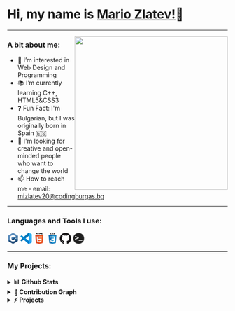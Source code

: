 # Hi, my name is [Mario Zlatev!](https://github.com/MIZlatev20)👋
 
 <hr>
 
 <img align="right" height="350" width="350" alt="" src="https://octodex.github.com/images/hula_loop_octodex03.gif"/>
 
 ### A bit about me:
 
- 👀 I’m interested in Web Design and Programming
- 📚 I’m currently learning C++, HTML5&CSS3
- ❓ Fun Fact: I'm Bulgarian, but I was originally born in Spain 🇪🇸
- 🧠 I'm looking for creative and open-minded people who want to change the world
- 📫 How to reach me - email: mizlatev20@codingburgas.bg

<hr>

### Languages and Tools I use:

<code><img alt="CPP" width="26px" src="https://raw.githubusercontent.com/github/explore/80688e429a7d4ef2fca1e82350fe8e3517d3494d/topics/cpp/cpp.png" ></code>
<code><img alt="Visual Studio Code" width="26px" src="https://raw.githubusercontent.com/github/explore/80688e429a7d4ef2fca1e82350fe8e3517d3494d/topics/visual-studio-code/visual-studio-code.png"></code>
<code><img alt="HTML5" width="26px" src="https://raw.githubusercontent.com/github/explore/80688e429a7d4ef2fca1e82350fe8e3517d3494d/topics/html/html.png" ></code>
<code><img alt="CSS3" width="26px" src="https://raw.githubusercontent.com/github/explore/80688e429a7d4ef2fca1e82350fe8e3517d3494d/topics/css/css.png" ></code>
<code><img  alt="GitHub" width="26px" src="https://raw.githubusercontent.com/github/explore/78df643247d429f6cc873026c0622819ad797942/topics/github/github.png" ></code>
<code><img  alt="Terminal" width="26px" src="https://raw.githubusercontent.com/github/explore/80688e429a7d4ef2fca1e82350fe8e3517d3494d/topics/terminal/terminal.png" ></code>

<hr>

### My Projects:

<details>	
 
  <summary><b>📊 Github Stats</b></summary>

![Grade](https://github-readme-stats.vercel.app/api?username=MIZlatev20&show_icons=true&theme=radical&count_private=true)

 </details>
 
<details>
 
  <summary><b>🐍 Contribution Graph</b></summary>
 ![snake gif](https://github.com/MIZlatev20/MIZlatev20/blob/output/github-contribution-grid-snake.gif)

</details>

<details>
 
  <summary><b>⚡ Projects</b></summary>

[![Readme Card](https://github-readme-stats.vercel.app/api/pin/?username=pmdyakov18&repo=AQUA-TEAMNEPTUN)](https://github.com/pmdyakov18/AQUA-TEAMNEPTUN)

<details style = "display: inline;">
 
  <summary><b>📛 Badges</b></summary>

<a href ="https://www.credly.com/badges/6d6c0458-3eaf-48db-9607-348a72059760"><img align="left" alt="Word" width="200px" src="https://images.credly.com/size/680x680/images/fd092703-61db-4e9f-9c7c-2211d44ca87d/MOS_Word.png" ></a>
 
 <a href ="https://www.credly.com/earner/earned/badge/69165b2d-c0cd-4ffa-943f-db9fb964328b"><img align="left" alt="HTML&CSS" width="200px" src="https://images.credly.com/size/340x340/images/241488f4-9110-41aa-804e-51a8f8ba430d/MTA-Introduction_to_Programming_Using_HTML_and_CSS-600x600.png" ></a>
</details> 

<div align="center">

 <hr>
 
 ### "Never accept the world as it appears to be, dare to see it for what it could be." - Dr. Harold Winston
